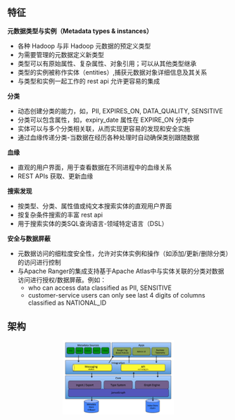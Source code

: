 ## 特征

**元数据类型与实例（Metadata types & instances）**

- 各种 Hadoop 与非 Hadoop 元数据的预定义类型
- 为需要管理的元数据定义新类型
- 类型可以有原始属性、复杂属性、对象引用；可以从其他类型继承
- 类型的实例被称作实体（entities）,捕获元数据对象详细信息及其关系
- 与类型和实例一起工作的 rest api 允许更容易的集成

**分类**

- 动态创建分类的能力，如，PII, EXPIRES_ON, DATA_QUALITY, SENSITIVE
- 分类可以包含属性，如，expiry_date 属性在 EXPIRE_ON 分类中
- 实体可以与多个分类相关联，从而实现更容易的发现和安全实施
- 通过血缘传递分类-当数据在经历各种处理时自动确保类别跟随数据

**血缘**

- 直观的用户界面，用于查看数据在不同进程中的血缘关系
- REST APIs 获取、更新血缘

**搜索发现**

- 按类型、分类、属性值或纯文本搜索实体的直观用户界面
- 按复杂条件搜索的丰富 rest api
- 用于搜索实体的类SQL查询语言-领域特定语言（DSL）

**安全与数据屏蔽**

- 元数据访问的细粒度安全性，允许对实体实例和操作（如添加/更新/删除分类）的访问进行控制
- 与Apache Ranger的集成支持基于Apache Atlas中与实体关联的分类对数据访问进行授权/数据屏蔽。例如：
  - who can access data classified as PII, SENSITIVE
  - customer-service users can only see last 4 digits of columns classified as NATIONAL_ID


## 架构

<div align="center">
    <img src="../../zzzimg/hadoop/atlas-architecture.png" width="50%" />
</div>